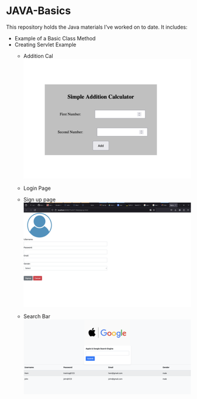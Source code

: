 # JAVA-Basics

This repository holds the Java materials I've worked on to date. It includes:

* Example of a Basic Class Method
* Creating Servlet Example
    * Addition Cal
    ![Alt text]( result_images/addition.png "Addition URL")
    * Login Page
    * Sign up page 
    ![Alt text]( result_images/signup.png "signup Image")

    * Search Bar 
    ![Alt text]( result_images/search.png "Search Bar ")
